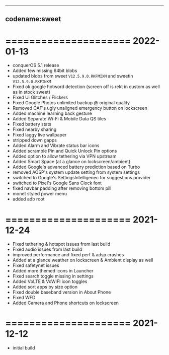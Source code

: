 ----
codename:sweet
---

=====================
  2022-01-13
=====================
 * conquerOS 5.1 release
 * Added few missing 64bit blobs
 * updated blobs from sweet `V12.5.9.0.RKFMIXM` and sweetin `V12.5.9.0.RKFINXM`
 * Fixed ok google hotword detection (screen off is rekt in custom as well as in stock sweet)
 * Fixed Ui Glitches / Flickers
 * Fixed Google Photos unlimited backup @ original quality
 * Removed CAF's ugly unaligned emergency button on lockscreen
 * Added machine learning back gesture
 * Added Separate Wi-Fi & Mobile Data QS tiles
 * Fixed battery stats
 * Fixed nearby sharing
 * Fixed laggy live wallpaper
 * stripped down gapps
 * Added Alarm and Vibrate status bar icons
 * Added scramble Pin and Quick Unlock Pin options
 * Added option to allow tethering via VPN upstream
 * Added Smart Space (at a glance on lockscreen/ambient)
 * Added Google's advanced battery prediction based on Turbo
 * removed AOSP's system update setting from system settings
 * switched to Google's SettingsIntelligenec for suggestions provider
 * switched to Pixel's Google Sans Clock font
 * fixed navbar padding after removing bottom pill
 * monet styled power menu 
 * added adb root

=====================
  2021-12-24
=====================
 * Fixed tethering & hotspot issues from last build
 * Fixed audio issues from last build
 * improved performance and fixed perf & adsp crashes
 * Added at a glance weather on lockscreen & Ambient display as well
 * Fixed safetynet issues
 * Added more themed icons in Launcher
 * Fixed search toggle missing in settings
 * Added VoLTE & VoWIFI icon toggles
 * Added sort apps by size option
 * Fixed double baseband version in About Phone
 * Fixed WFD
 * Added Camera and Phone shortcuts on lockscreen

=====================
  2021-12-12
=====================
 * initial build
